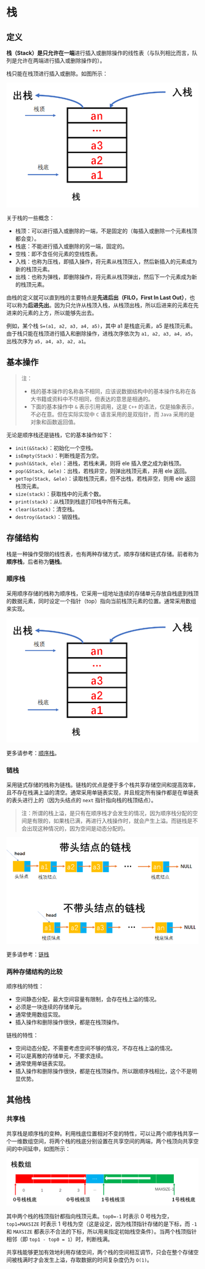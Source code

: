 # 栈

## 定义

**栈（Stack）**是**只允许在一端**进行插入或删除操作的线性表（与队列相比而言，队列是允许在两端进行插入或删除操作的）。

栈只能在栈顶进行插入或删除。如图所示：

![image-20220417153409602](image-%E6%A0%88/image-20220417153409602.png)

关于栈的一些概念：

- 栈顶：可以进行插入或删除的一端，不是固定的（每插入或删除一个元素栈顶都会变）。
- 栈底：不能进行插入或删除的另一端，固定的。
- 空栈：即不含任何元素的空线性表。
- 入栈：也称为压栈，即插入操作，将元素从栈顶压入，然后新插入的元素成为新的栈顶元素。
- 出栈：也称为弹栈，即删除操作，将元素从栈顶弹出，然后下一个元素成为新的栈顶元素。

由栈的定义就可以直到栈的主要特点是**先进后出（FILO，First In Last Out）**，也可以称为**后进先出**。因为只允许从栈顶入栈，从栈顶出栈，所以后进来的元素在先进来的元素的上方，所以能够先出去。

例如，某个栈 `S=(a1, a2, a3, a4, a5)`，其中 a1 是栈底元素，a5 是栈顶元素。由于栈只能在栈顶进行插入和删除操作，进栈次序依次为 `a1, a2, a3, a4, a5`，出栈次序为 `a5, a4, a3, a2, a1`。



## 基本操作

> 注：
>
> - 栈的基本操作的名称各不相同，应该说数据结构中的基本操作名称在各大书籍或资料中不尽相同，但表达的意思是相通的。
> - 下面的基本操作中 `&` 表示引用调用，这是 `C++` 的语法，仅是抽象表示，不必在意。但在实际实现中 `C` 语言采用的是双指针，而 `Java` 采用的是对象和函数返回值。

无论是顺序栈还是链栈，它的基本操作如下：

- `init(&Stack)`：初始化一个空栈。
- `isEmpty(Stack)`：判断栈是否为空。
- `push(&Stack, ele)`：进栈，若栈未满，则将 ele 插入使之成为新栈顶。
- `pop(&Stack, &ele)`：出栈，若栈非空，则弹出栈顶元素，并用 ele 返回。
- `getTop(Stack, &ele)`：读取栈顶元素，但不出栈，若栈非空，则用 ele 返回栈顶元素。
- `size(stack)`：获取栈中的元素个数。
- `print(stack)`：从栈顶到栈底打印栈中所有元素。
- `clear(&stack)`：清空栈。
- `destroy(&stack)`：销毁栈。





## 存储结构

栈是一种操作受限的线性表，也有两种存储方式，顺序存储和链式存储。前者称为**顺序栈**，后者称为**链栈**。

### 顺序栈

采用顺序存储的栈称为顺序栈，它采用一组地址连续的存储单元存放自栈底到栈顶的数据元素，同时设定一个指针（top）指向当前栈顶元素的位置。通常采用数组来实现。

![image-20220417161019936](image-%E6%A0%88/image-20220417161019936.png)

更多请参考：[顺序栈](https://github.com/lcl100/data-structure-learning/blob/main/src/%E6%A0%88/%E6%96%87%E6%A1%A3/%E9%A1%BA%E5%BA%8F%E6%A0%88.md)。



### 链栈

采用链式存储的栈称为链栈。链栈的优点是便于多个栈共享存储空间和提高效率，且不存在栈满上溢的清空。通常采用单链表实现，并且规定所有操作都是在单链表的表头进行上的（因为头结点的 `next` 指针指向栈的栈顶结点）。

> 注：所谓的栈上溢，是只有在顺序栈才会发生的情况，因为顺序栈分配的空间是有限的，如果栈已满，再进行入栈操作时，就会产生上溢。而链栈是不会出现这种情况的，因为空间是动态分配的。

![image-20220417162145410](image-%E6%A0%88/image-20220417162145410.png)

更多请参考：[链栈](https://github.com/lcl100/data-structure-learning/blob/main/src/%E6%A0%88/%E6%96%87%E6%A1%A3/%E9%93%BE%E6%A0%88.md)



### 两种存储结构的比较

顺序栈的特性：

- 空间静态分配，最大空间容量有限制，会存在栈上溢的情况。
- 必须是一块连续的存储单元。
- 通常使用数组实现。
- 插入操作和删除操作很快，都是在栈顶操作。

链栈的特性：

- 空间动态分配，不需要考虑空间不够的情况，不存在栈上溢的情况。
- 可以是离散的存储单元，不要求连续。
- 通常使用单链表实现。
- 插入操作和删除操作很快，都是在栈顶操作。所以跟顺序栈相比，这个不是明显优势。





## 其他栈

### 共享栈

共享栈是顺序栈的变种。利用栈底位置相对不变的特性，可以让两个顺序栈共享一个一维数组空间，将两个栈的栈底分别设置在共享空间的两端，两个栈顶向共享空间的中间延申，如图所示：

![image-20220417164258326](image-%E6%A0%88/image-20220417164258326.png)

其中两个栈的栈顶指针都指向栈顶元素。`top0=-1` 时表示 0 号栈为空，`top1=MAXSIZE` 时表示 1 号栈为空（这是设定，因为栈顶指针存储的是下标，而 `-1` 和 `MAXSIZE` 都表示不合法的下标，所以用来指定初始栈空条件）。当两个栈顶指针相邻（即 `top1 - top0 = 1`）时，判断栈满。

共享栈能够更加有效地利用存储空间，两个栈的空间相互调节，只会在整个存储空间被栈满时才会发生上溢，存取数据的时间复杂度仍为 `O(1)`。

